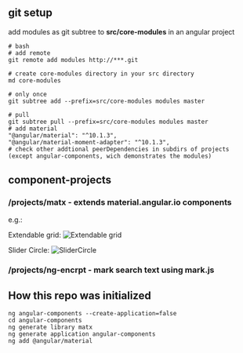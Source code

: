 ## git setup

add modules as git subtree to **src/core-modules** in an angular project

    # bash
    # add remote
    git remote add modules http://***.git

    # create core-modules directory in your src directory
    md core-modules

    # only once
    git subtree add --prefix=src/core-modules modules master

    # pull
    git subtree pull --prefix=src/core-modules modules master
    # add material
    "@angular/material": "^10.1.3",
    "@angular/material-moment-adapter": "^10.1.3",
    # check other addtional peerDependencies in subdirs of projects (except angular-components, wich demonstrates the modules)

## component-projects

### /projects/matx - extends material.angular.io components

e.g.:

Extendable grid:
![Extendable grid](https://www.encrpt.com/wp-content/uploads/sites/3/2021/08/github_002-1536x889.png)

Slider Circle:
![SliderCircle](https://www.encrpt.com/wp-content/uploads/sites/3/2021/08/github_003-1536x889.png)

### /projects/ng-encrpt - mark search text using mark.js

## How this repo was initialized

    ng angular-components --create-application=false
    cd angular-components
    ng generate library matx
    ng generate application angular-components
    ng add @angular/material
